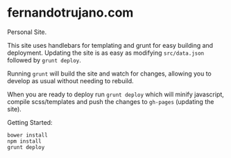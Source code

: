 # fernandotrujano.com
Personal Site. 

This site uses handlebars for templating and grunt for easy building and deployment. Updating the site is as easy as modifying `src/data.json` followed by `grunt deploy`. 

Running `grunt` will build the site and watch for changes, allowing you to develop as usual without needing to rebuild. 

When you are ready to deploy run `grunt deploy` which will minify javascript, compile scss/templates and push the changes to `gh-pages` (updating the site). 

Getting Started: 

```
bower install
npm install
grunt deploy
```
